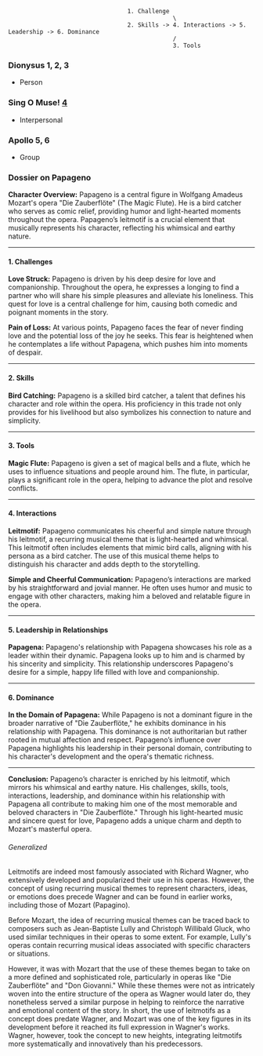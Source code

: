                                       1. Challenge
                                                   \
                                      2. Skills -> 4. Interactions -> 5. Leadership -> 6. Dominance
                                                   /
                                                   3. Tools




### Dionysus 1, 2, 3
- Person
  
### Sing O Muse! [4](https://abikesa.github.io/die-zauberflote/)
- Interpersonal

### Apollo 5, 6
- Group


### Dossier on Papageno

**Character Overview:**
Papageno is a central figure in Wolfgang Amadeus Mozart's opera "Die Zauberflöte" (The Magic Flute). He is a bird catcher who serves as comic relief, providing humor and light-hearted moments throughout the opera. Papageno’s leitmotif is a crucial element that musically represents his character, reflecting his whimsical and earthy nature.

---

#### 1. Challenges

**Love Struck:**
Papageno is driven by his deep desire for love and companionship. Throughout the opera, he expresses a longing to find a partner who will share his simple pleasures and alleviate his loneliness. This quest for love is a central challenge for him, causing both comedic and poignant moments in the story.

**Pain of Loss:**
At various points, Papageno faces the fear of never finding love and the potential loss of the joy he seeks. This fear is heightened when he contemplates a life without Papagena, which pushes him into moments of despair.

---

#### 2. Skills

**Bird Catching:**
Papageno is a skilled bird catcher, a talent that defines his character and role within the opera. His proficiency in this trade not only provides for his livelihood but also symbolizes his connection to nature and simplicity.

---

#### 3. Tools

**Magic Flute:**
Papageno is given a set of magical bells and a flute, which he uses to influence situations and people around him. The flute, in particular, plays a significant role in the opera, helping to advance the plot and resolve conflicts.

---

#### 4. Interactions

**Leitmotif:**
Papageno communicates his cheerful and simple nature through his leitmotif, a recurring musical theme that is light-hearted and whimsical. This leitmotif often includes elements that mimic bird calls, aligning with his persona as a bird catcher. The use of this musical theme helps to distinguish his character and adds depth to the storytelling.

**Simple and Cheerful Communication:**
Papageno’s interactions are marked by his straightforward and jovial manner. He often uses humor and music to engage with other characters, making him a beloved and relatable figure in the opera.

---

#### 5. Leadership in Relationships

**Papagena:**
Papageno's relationship with Papagena showcases his role as a leader within their dynamic. Papagena looks up to him and is charmed by his sincerity and simplicity. This relationship underscores Papageno's desire for a simple, happy life filled with love and companionship.

---

#### 6. Dominance

**In the Domain of Papagena:**
While Papageno is not a dominant figure in the broader narrative of "Die Zauberflöte," he exhibits dominance in his relationship with Papagena. This dominance is not authoritarian but rather rooted in mutual affection and respect. Papageno’s influence over Papagena highlights his leadership in their personal domain, contributing to his character's development and the opera's thematic richness.

---

**Conclusion:**
Papageno’s character is enriched by his leitmotif, which mirrors his whimsical and earthy nature. His challenges, skills, tools, interactions, leadership, and dominance within his relationship with Papagena all contribute to making him one of the most memorable and beloved characters in "Die Zauberflöte." Through his light-hearted music and sincere quest for love, Papageno adds a unique charm and depth to Mozart's masterful opera.

###### Generalized

Leitmotifs are indeed most famously associated with Richard Wagner, who extensively developed and popularized their use in his operas. However, the concept of using recurring musical themes to represent characters, ideas, or emotions does precede Wagner and can be found in earlier works, including those of Mozart (Papagino).

Before Mozart, the idea of recurring musical themes can be traced back to composers such as Jean-Baptiste Lully and Christoph Willibald Gluck, who used similar techniques in their operas to some extent. For example, Lully's operas contain recurring musical ideas associated with specific characters or situations. 

However, it was with Mozart that the use of these themes began to take on a more defined and sophisticated role, particularly in operas like "Die Zauberflöte" and "Don Giovanni." While these themes were not as intricately woven into the entire structure of the opera as Wagner would later do, they nonetheless served a similar purpose in helping to reinforce the narrative and emotional content of the story. In short, the use of leitmotifs as a concept does predate Wagner, and Mozart was one of the key figures in its development before it reached its full expression in Wagner's works. Wagner, however, took the concept to new heights, integrating leitmotifs more systematically and innovatively than his predecessors.
